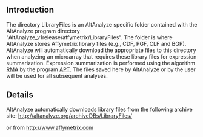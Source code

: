 ## Introduction ##

The directory LibraryFiles is an AltAnalyze specific folder contained with the AltAnalyze program directory "AltAnalyze\_v1release/affymetrix/LibraryFiles". The folder is where AltAnalyze stores Affymetrix library files (e.g., CDF, PGF, CLF and BGP). AltAnalyze will automatically download the appropriate files to this directory when analyzing an microarray that requires these library files for expression summarization. Expression summarization is performed using the algorithm [RMA](RMA.md) by the program [APT](APT.md). The files saved here by AltAnalyze or by the user will be used for all subsequent analyses.


## Details ##

AltAnalyze automatically downloads library files from the following archive site:
http://altanalyze.org/archiveDBs/LibraryFiles/

or from http://www.affymetrix.com